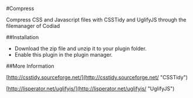 #Compress

Compress CSS and Javascript files with CSSTidy and UglifyJS through the filemanager of Codiad

##Installation

- Download the zip file and unzip it to your plugin folder.
- Enable this plugin in the plugin manager.

##More Information

[http://csstidy.sourceforge.net/](http://csstidy.sourceforge.net/ "CSSTidy")

[http://lisperator.net/uglifyjs/](http://lisperator.net/uglifyjs/ "UglifyJS")